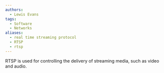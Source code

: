 ```yaml
---
authors: 
  - Lewis Evans
tags:
  - Software
  - Networks
aliases:
  - real time streaming protocol
  - RTSP
  - rtsp
---
```

RTSP is used for controlling the delivery of streaming media, such as video and audio.